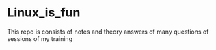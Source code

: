 # Linux_is_fun
This repo is consists of notes and theory answers of many questions of sessions of my training 
